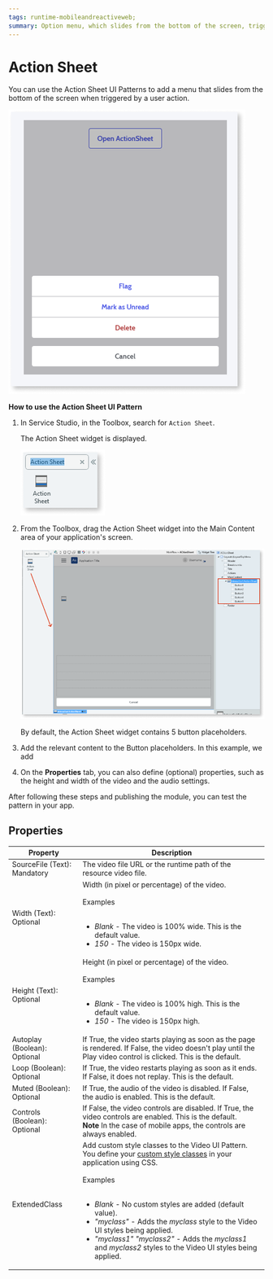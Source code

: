 ```yaml
---
tags: runtime-mobileandreactiveweb;  
summary: Option menu, which slides from the bottom of the screen, triggered by a user action.
---
```


# Action Sheet

You can use the Action Sheet UI Patterns to add a menu that slides from the bottom of the screen when triggered by a user action.

![](<images/actionsheet-1-ss.png>)

**How to use the Action Sheet UI Pattern**

1. In Service Studio, in the Toolbox, search for `Action Sheet`.

    The Action Sheet widget is displayed.

    ![](<images/actionsheet-2-ss.png>)

1. From the Toolbox, drag the Action Sheet widget into the Main Content area of your application's screen.

    ![](<images/actionsheet-3-ss.png>)

    By default, the Action Sheet widget contains 5 button placeholders. 

1. Add the relevant content to the Button placeholders. In this example, we add 
 
1. On the **Properties** tab, you can also define (optional) properties, such as the height and width of the video and the audio settings.

After following these steps and publishing the module, you can test the pattern in your app. 
       
## Properties

| **Property** | **Description** | 
|---|---|
| SourceFile (Text): Mandatory | The video file URL or the runtime path of the resource video file. |
| Width (Text): Optional | Width (in pixel or percentage) of the video.<br/><br/>Examples<br/><br/><ul><li>_Blank_ - The video is 100% wide. This is the default value.</li><li>_150_ - The video is 150px wide.</li></ul> | 
| Height (Text): Optional | Height (in pixel or percentage) of the video.<br/><br/>Examples<br/><br/><ul><li>_Blank_ - The video is 100% high. This is the default value.</li><li>_150_ - The video is 150px high.</li></ul> |  
| Autoplay (Boolean): Optional | If True, the video starts playing as soon as the page is rendered. If False, the video doesn't play until the Play video control is clicked. This is the default.  | 
| Loop (Boolean): Optional | If True, the video restarts playing as soon as it ends. If False, it does not replay. This is the default. | 
| Muted (Boolean): Optional | If True, the audio of the video is disabled. If False, the audio is enabled. This is the default. | 
| Controls (Boolean): Optional | If False, the video controls are disabled. If True, the video controls are enabled. This is the default.<br/>**Note** In the case of mobile apps, the controls are always enabled. |  
| ExtendedClass | Add custom style classes to the Video UI Pattern. You define your [custom style classes](../../../look-feel/css.md) in your application using CSS.<br/><br/>Examples<br/><br/><ul><li>_Blank_ - No custom styles are added (default value).</li><li>_"myclass"_ - Adds the _myclass_ style to the Video UI styles being applied.</li><li>_"myclass1" "myclass2"_ - Adds the _myclass1_ and _myclass2_ styles to the Video UI styles being applied.</li></ul> |